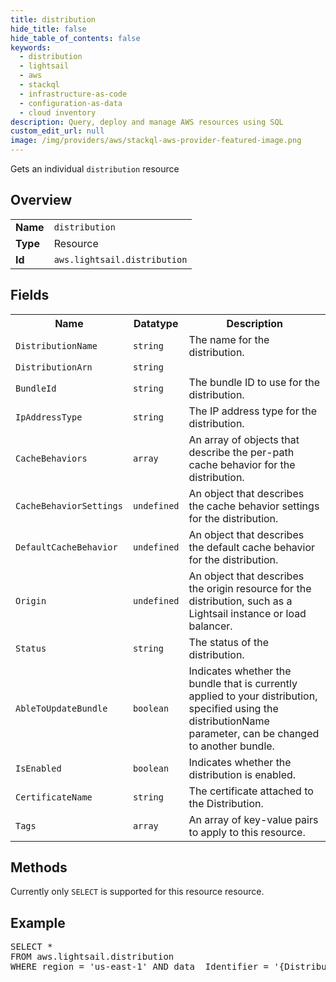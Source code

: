 ```yaml
---
title: distribution
hide_title: false
hide_table_of_contents: false
keywords:
  - distribution
  - lightsail
  - aws
  - stackql
  - infrastructure-as-code
  - configuration-as-data
  - cloud inventory
description: Query, deploy and manage AWS resources using SQL
custom_edit_url: null
image: /img/providers/aws/stackql-aws-provider-featured-image.png
---
```

Gets an individual <code>distribution</code> resource

## Overview
<table><tbody>
<tr><td><b>Name</b></td><td><code>distribution</code></td></tr>
<tr><td><b>Type</b></td><td>Resource</td></tr>
<tr><td><b>Id</b></td><td><code>aws.lightsail.distribution</code></td></tr>
</tbody></table>

## Fields
<table><tbody>
<tr><th>Name</th><th>Datatype</th><th>Description</th></tr>
<tr><td><code>DistributionName</code></td><td><code>string</code></td><td>The name for the distribution.</td></tr><tr><td><code>DistributionArn</code></td><td><code>string</code></td><td></td></tr><tr><td><code>BundleId</code></td><td><code>string</code></td><td>The bundle ID to use for the distribution.</td></tr><tr><td><code>IpAddressType</code></td><td><code>string</code></td><td>The IP address type for the distribution.</td></tr><tr><td><code>CacheBehaviors</code></td><td><code>array</code></td><td>An array of objects that describe the per-path cache behavior for the distribution.</td></tr><tr><td><code>CacheBehaviorSettings</code></td><td><code>undefined</code></td><td>An object that describes the cache behavior settings for the distribution.</td></tr><tr><td><code>DefaultCacheBehavior</code></td><td><code>undefined</code></td><td>An object that describes the default cache behavior for the distribution.</td></tr><tr><td><code>Origin</code></td><td><code>undefined</code></td><td>An object that describes the origin resource for the distribution, such as a Lightsail instance or load balancer.</td></tr><tr><td><code>Status</code></td><td><code>string</code></td><td>The status of the distribution.</td></tr><tr><td><code>AbleToUpdateBundle</code></td><td><code>boolean</code></td><td>Indicates whether the bundle that is currently applied to your distribution, specified using the distributionName parameter, can be changed to another bundle.</td></tr><tr><td><code>IsEnabled</code></td><td><code>boolean</code></td><td>Indicates whether the distribution is enabled.</td></tr><tr><td><code>CertificateName</code></td><td><code>string</code></td><td>The certificate attached to the Distribution.</td></tr><tr><td><code>Tags</code></td><td><code>array</code></td><td>An array of key-value pairs to apply to this resource.</td></tr>
</tbody></table>

## Methods
Currently only <code>SELECT</code> is supported for this resource resource.

## Example
<pre>
SELECT * 
FROM aws.lightsail.distribution
WHERE region = 'us-east-1' AND data__Identifier = '{DistributionName}'
</pre>
